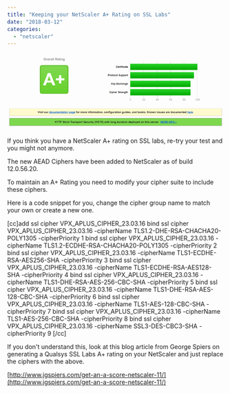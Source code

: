 ```yaml
---
title: "Keeping your NetScaler A+ Rating on SSL Labs"
date: "2018-03-12"
categories: 
  - "netscaler"
---
```


![](images/031218_1811_Keepingyour1.png)

If you think you have a NetScaler A+ rating on SSL labs, re-try your test and you might not anymore.

The new AEAD Ciphers have been added to NetScaler as of build 12.0.56.20.

To maintain an A+ Rating you need to modify your cipher suite to include these ciphers.

Here is a code snippet for you, change the cipher group name to match your own or create a new one.

\[cc\]add ssl cipher VPX\_APLUS\_CIPHER\_23.03.16
bind ssl cipher VPX\_APLUS\_CIPHER\_23.03.16 -cipherName TLS1.2-DHE-RSA-CHACHA20-POLY1305 -cipherPriority 1
bind ssl cipher VPX\_APLUS\_CIPHER\_23.03.16 -cipherName TLS1.2-ECDHE-RSA-CHACHA20-POLY1305 -cipherPriority 2
bind ssl cipher VPX\_APLUS\_CIPHER\_23.03.16 -cipherName TLS1-ECDHE-RSA-AES256-SHA -cipherPriority 3
bind ssl cipher VPX\_APLUS\_CIPHER\_23.03.16 -cipherName TLS1-ECDHE-RSA-AES128-SHA -cipherPriority 4
bind ssl cipher VPX\_APLUS\_CIPHER\_23.03.16 -cipherName TLS1-DHE-RSA-AES-256-CBC-SHA -cipherPriority 5
bind ssl cipher VPX\_APLUS\_CIPHER\_23.03.16 -cipherName TLS1-DHE-RSA-AES-128-CBC-SHA -cipherPriority 6
bind ssl cipher VPX\_APLUS\_CIPHER\_23.03.16 -cipherName TLS1-AES-128-CBC-SHA -cipherPriority 7
bind ssl cipher VPX\_APLUS\_CIPHER\_23.03.16 -cipherName TLS1-AES-256-CBC-SHA -cipherPriority 8
bind ssl cipher VPX\_APLUS\_CIPHER\_23.03.16 -cipherName SSL3-DES-CBC3-SHA -cipherPriority 9
\[/cc\]

If you don't understand this, look at this blog article from George Spiers on generating a Qualsys SSL Labs A+ rating on your NetScaler and just replace the ciphers with the above.

[http://www.jgspiers.com/get-an-a-score-netscaler-11/](http://www.jgspiers.com/get-an-a-score-netscaler-11/)
